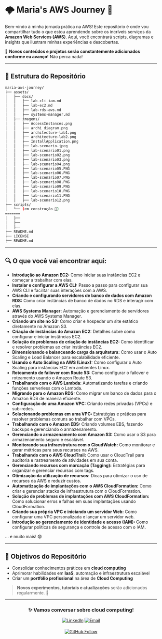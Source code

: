 # 🌩️ **Maria's AWS Journey** 🚀

Bem-vindo à minha jornada prática na AWS! Este repositório é onde vou compartilhar tudo o que estou aprendendo sobre os incríveis serviços da **Amazon Web Services (AWS)**. Aqui, você encontrará scripts, diagramas e insights que ilustram minhas experiências e descobertas.

🔔 **Novos conteúdos e projetos serão constantemente adicionados conforme eu avanço!** Não perca nada!

---

## 📁 **Estrutura do Repositório**

```sh
maria-aws-journey/
├── assets/
│   ├── docs/
│   │   ├── lab-cli-iam.md
│   │   ├── lab-ec2.md
│   │   ├── lab-rds-aws.md
│   │   ├── systems-manager.md
│   ├── imagens/
│   │   ├── AccessInstances.png
│   │   ├── archi_diagram.png
│   │   ├── architecture-lab1.png
│   │   ├── architecture-lab2.png
│   │   ├── InstallApplication.png
│   │   ├── lab-scenario.jpeg
│   │   ├── lab-scenario01.png
│   │   ├── lab-scenario02.png
│   │   ├── lab-scenario03.png
│   │   ├── lab-scenario04.png
│   │   ├── lab-scenario05.PNG
│   │   ├── lab-scenario06.PNG
│   │   ├── lab-scenario07.PNG
│   │   ├── lab-scenario08.PNG
│   │   ├── lab-scenario09.PNG
│   │   ├── lab-scenario10.PNG
│   │   ├── lab-scenario11.PNG
│   │   ├── lab-scenario12.png
├── scripts/
│   └── (em construção 🚧)
=======
│   ├── 
│   ├── 
│   ├── 
├── README.md
├── LICENSE
├── README.md
```

---

## 🔍 **O que você vai encontrar aqui:**

- **Introdução ao Amazon EC2:** Como iniciar suas instâncias EC2 e começar a trabalhar com elas.
- **Instalar e configurar a AWS CLI:** Passo a passo para configurar sua AWS CLI e facilitar suas interações com a AWS.
- **Criando e configurando servidores de banco de dados com Amazon RDS:** Como criar instâncias de banco de dados no RDS e interagir com elas.
- **AWS Systems Manager:** Automação e gerenciamento de servidores através do AWS Systems Manager.
- **Criando um site no S3:** Como criar e hospedar um site estático diretamente no Amazon S3.
- **Criação de instâncias do Amazon EC2:** Detalhes sobre como configurar e iniciar instâncias EC2.
- **Solução de problemas de criação de instâncias EC2:** Como identificar e resolver problemas ao criar instâncias EC2.
- **Dimensionando e balanceando carga da arquitetura:** Como usar o Auto Scaling e Load Balancer para escalabilidade eficiente.
- **Usando o Auto Scaling na AWS (Linux):** Como configurar o Auto Scaling para instâncias EC2 em ambientes Linux.
- **Roteamento de failover com Route 53:** Como configurar o failover e roteamento usando o Amazon Route 53.
- **Trabalhando com o AWS Lambda:** Automatizando tarefas e criando funções serverless com o Lambda.
- **Migrando para o Amazon RDS:** Como migrar um banco de dados para o Amazon RDS de maneira eficiente.
- **Configuração de uma Amazon VPC:** Criando redes privadas (VPCs) e sub-redes.
- **Solucionando problemas em uma VPC:** Estratégias e práticas para resolver problemas comuns ao trabalhar com VPCs.
- **Trabalhando com o Amazon EBS:** Criando volumes EBS, fazendo backups e gerenciando o armazenamento.
- **Gerenciando o armazenamento com Amazon S3:** Como usar o S3 para armazenamento seguro e escalável.
- **Monitorando sua infraestrutura com o CloudWatch:** Como monitorar e gerar métricas para seus recursos na AWS.
- **Trabalhando com o AWS CloudTrail:** Como usar o CloudTrail para auditoria e rastreamento de atividades em sua conta.
- **Gerenciando recursos com marcação (Tagging):** Estratégias para organizar e gerenciar recursos com tags.
- **Otimização da utilização de recursos:** Dicas para otimizar o uso de recursos da AWS e reduzir custos.
- **Automatização de implantações com o AWS CloudFormation:** Como criar e gerenciar stacks de infraestrutura com o CloudFormation.
- **Solução de problemas de implantações com AWS CloudFormation:** Como solucionar erros e falhas em suas implantações usando CloudFormation.
- **Criando sua própria VPC e iniciando um servidor Web:** Como configurar uma VPC personalizada e lançar um servidor web.
- **Introdução ao gerenciamento de identidade e acesso (IAM):** Como configurar políticas de segurança e controle de acesso com o IAM.

... e muito mais! 😎

---

## 🎯 **Objetivos do Repositório**

- Consolidar conhecimentos práticos em **cloud computing**
- Aprimorar habilidades em **IaaS**, automação e infraestrutura escalável
- Criar um **portfólio profissional** na área de **Cloud Computing**

> **Novos experimentos, tutoriais e atualizações** serão adicionados regularmente. 🔧

---

<div align="center">

### ✨ Vamos conversar sobre **cloud computing**!
[![LinkedIn](https://img.shields.io/badge/-Conecte_se_no_LinkedIn-0077B5?style=for-the-badge&logo=linkedin&logoColor=white)](https://linkedin.com/in/mariaescabral) 
[![Email](https://img.shields.io/badge/-Mande_um_Email-D14836?style=for-the-badge&logo=gmail&logoColor=white)](mariaeduardacabral170@gmail.com)

</div>

<div align="center" style="margin-top:20px;">
  
[![GitHub Follow](https://img.shields.io/badge/Siga_me_no_GitHub-181717?style=for-the-badge&logo=github)](https://github.com/MariaESCabral)

</div>
